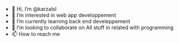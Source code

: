 - 👋 Hi, I’m @karzalsl
- 👀 I’m interested in web app developpement 
- 🌱 I’m currently learning back end develeppement 
- 💞️ I’m looking to collaborate on All stuff in related with programming 
- 📫 How to reach me 

<!---
karzalsl/karzalsl is a ✨ special ✨ repository because its `README.md` (this file) appears on your GitHub profile.
You can click the Preview link to take a look at your changes.
--->
